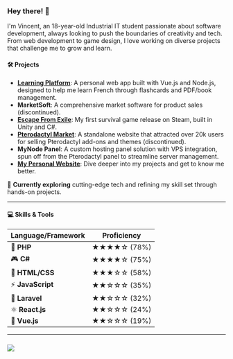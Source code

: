 ### Hey there! 👋

I'm Vincent, an 18-year-old Industrial IT student passionate about software development, always looking to push the boundaries of creativity and tech. From web development to game design, I love working on diverse projects that challenge me to grow and learn.

#### 🛠️ Projects
- **[Learning Platform](#)**: A personal web app built with Vue.js and Node.js, designed to help me learn French through flashcards and PDF/book management.
- **MarketSoft**: A comprehensive market software for product sales (discontinued).
- **[Escape From Exile](https://store.steampowered.com/app/2482140/Escape_From_Exile/)**: My first survival game release on Steam, built in Unity and C#.
- **[Pterodactyl Market](#)**: A standalone website that attracted over 20k users for selling Pterodactyl add-ons and themes (discontinued).
- **MyNode Panel**: A custom hosting panel solution with VPS integration, spun off from the Pterodactyl panel to streamline server management.
- **[My Personal Website](https://vincentvanhoof.be/)**: Dive deeper into my projects and get to know me better.

🔭 **Currently exploring** cutting-edge tech and refining my skill set through hands-on projects.

---

#### 💻 Skills & Tools
| **Language/Framework** | **Proficiency** |
|------------------------|-----------------|
| 🐘 **PHP**              | ★★★★☆ (78%) |
| 🎮 **C#**               | ★★★★☆ (75%) |
| 🎨 **HTML/CSS**         | ★★★☆☆ (58%) |
| ⚡ **JavaScript**       | ★★☆☆☆ (35%) |
| 🎯 **Laravel**          | ★★☆☆☆ (32%) |
| ⚛️ **React.js**         | ★★☆☆☆ (24%) |
| 🌿 **Vue.js**           | ★★☆☆☆ (19%) |

---

<h3>
  <a href="https://github.com/DitIsVincentPM">
      <img src="https://github-profile-trophy.vercel.app/?username=DitIsVincentPM&theme=onedark&row=1&no-frame=true">
  </a>
</h3>

